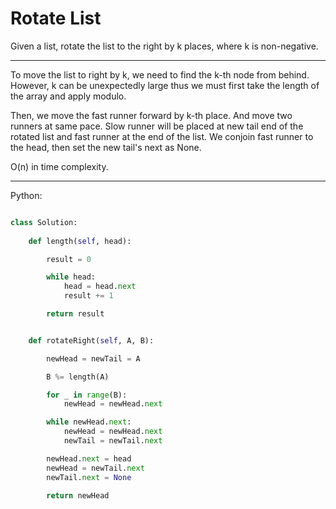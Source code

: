 # Rotate List

Given a list, rotate the list to the right by k places, where k is
non-negative.

---

To move the list to right by k, we need to find the k-th node from behind.
However, k can be unexpectedly large thus we must first take the length of the
array and apply modulo.

Then, we move the fast runner forward by k-th place. And move two runners at
same pace. Slow runner will be placed at new tail end of the rotated list and
fast runner at the end of the list. We conjoin fast runner to the head, then
set the new tail's next as None.

O(n) in time complexity.

---

Python:

```python

class Solution:
    
    def length(self, head):

        result = 0

        while head:
            head = head.next
            result += 1

        return result


    def rotateRight(self, A, B):

        newHead = newTail = A

        B %= length(A)

        for _ in range(B):
            newHead = newHead.next

        while newHead.next:
            newHead = newHead.next
            newTail = newTail.next

        newHead.next = head
        newHead = newTail.next
        newTail.next = None

        return newHead
```
